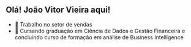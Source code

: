 ## Olá! João Vitor Vieira aqui!

- 🔭 Trabalho no setor de vendas
- 🌱 Cursando graduação em Ciência de Dados e Gestão Financeira e concluindo curso de formação em análise de Business Intelligence

